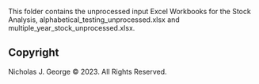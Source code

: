 This folder contains the unprocessed input Excel Workbooks for the Stock Analysis, alphabetical_testing_unprocessed.xlsx and multiple_year_stock_unprocessed.xlsx.

## Copyright

Nicholas J. George © 2023. All Rights Reserved.
